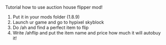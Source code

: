 Tutorial how to use auction house flipper mod!
1. Put it in your mods folder (1.8.9)
2. Launch ur game and go to hypixel skyblock
3. Do /ah and find a perfect item to flip
4. Write /ahflip and put the item name and price how much it will autobuy it!
 

